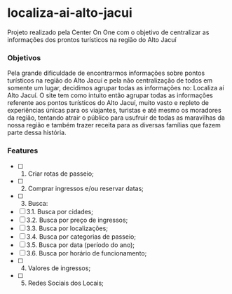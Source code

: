 # localiza-ai-alto-jacui
Projeto realizado pela Center On One com o objetivo de centralizar as informações dos prontos turísticos na região do Alto Jacuí

### Objetivos

Pela grande dificuldade de encontrarmos informações sobre pontos turísticos na região do Alto Jacuí e pela não centralização de todos em somente um lugar, decidimos agrupar todas as informações no: Localiza aí Alto Jacuí.
O site tem como intuito então agrupar todas as informações referente aos pontos turísticos do Alto Jacuí, muito vasto e repleto de experiências únicas para os viajantes, turistas e até mesmo os moradores da região, tentando atrair o público para usufruir de todas as maravilhas da nossa região e também trazer receita para as diversas famílias que fazem  parte dessa história.

### Features
- [ ] 1. Criar rotas de passeio;
- [ ] 2. Comprar ingressos e/ou reservar datas;
- [ ] 3. Busca:
- [ ] 3.1. Busca por cidades;
- [ ] 3.2. Busca por preço de ingressos;
- [ ] 3.3. Busca por localizações;
- [ ] 3.4. Busca por categorias de passeio;
- [ ] 3.5. Busca por data (período do ano);
- [ ] 3.6. Busca por horário de funcionamento;
- [ ] 4. Valores de ingressos;
- [ ] 5. Redes Sociais dos Locais;